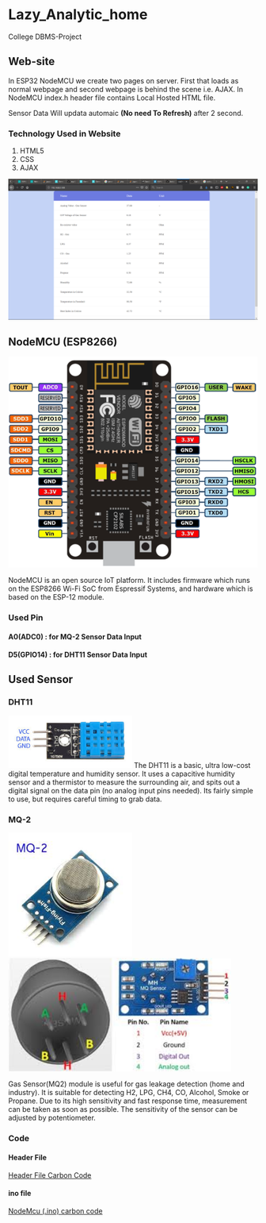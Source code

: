 

# Lazy_Analytic_home
College DBMS-Project

## Web-site

In ESP32 NodeMCU we create two pages on server. First that loads as normal webpage and second webpage is behind the scene i.e. AJAX.
In NodeMCU index.h header file contains Local Hosted HTML file.

Sensor Data Will updata automaic **(No need To Refresh)** after 2 second.

### Technology Used in Website
1)  HTML5
2)  CSS
3)  AJAX
  
![Website Image](Images/Web_Site.png)

## NodeMCU (ESP8266)
![Node MCU Pin Diagram](Images/nodemcu_pins.png)

NodeMCU is an open source IoT platform. It includes firmware which runs on the ESP8266 Wi-Fi SoC from Espressif Systems, and hardware which is based on the ESP-12 module.

### Used Pin
#### A0(ADC0) : for MQ-2 Sensor Data Input
#### D5(GPIO14) : for DHT11 Sensor Data Input

## Used Sensor
### DHT11
<img src="Images/DHT11.jpg" width=250>
The DHT11 is a basic, ultra low-cost digital temperature and humidity sensor. It uses a capacitive humidity sensor and a thermistor to measure the surrounding air, and spits out a digital signal on the data pin (no analog input pins needed). Its fairly simple to use, but requires careful timing to grab data.

### MQ-2
<img src="Images/MQ-2f.jpg" width=250><img src="Images/MQ-2b.jpg" width=450>

Gas Sensor(MQ2) module is useful for gas leakage detection (home and industry). It is suitable for detecting H2, LPG, CH4, CO, Alcohol, Smoke or Propane. Due to its high sensitivity and fast response time, measurement can be taken as soon as possible. The sensitivity of the sensor can be adjusted by potentiometer.

### Code
#### Header File
<a href="Images/HeaderFile.svg">Header File Carbon Code</a>
#### ino file
<a href="Images/carbon.svg">NodeMcu (.ino) carbon code</a>
